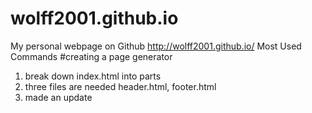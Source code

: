 # wolff2001.github.io
My personal webpage on Github
http://wolff2001.github.io/
Most Used Commands
#creating a page generator
1. break down index.html into parts
2. three files are needed header.html, footer.html
3. made an update